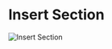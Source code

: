 # Insert Section
![Insert Section](../../../../first_prototype/mockups/QueueInformationRecapMessage.png) 

